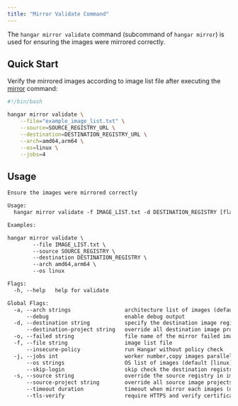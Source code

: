 ```yaml
---
title: "Mirror Validate Command"
---
```


The `hangar mirror validate` command (subcommand of `hangar mirror`) is used for ensuring the images were mirrored correctly.

## Quick Start

Verify the mirrored images according to image list file after executing the [mirror](mirror#quick-start) command:

```bash
#!/bin/bash

hangar mirror validate \
    --file="example_image_list.txt" \
    --source=SOURCE_REGISTRY_URL \
    --destination=DESTINATION_REGISTRY_URL \
    --arch=amd64,arm64 \
    --os=linux \
    --jobs=4
```

## Usage

```txt title="hangar mirror validate --help"
Ensure the images were mirrored correctly

Usage:
  hangar mirror validate -f IMAGE_LIST.txt -d DESTINATION_REGISTRY [flags]

Examples:

hangar mirror validate \
        --file IMAGE_LIST.txt \
        --source SOURCE_REGISTRY \
        --destination DESTINATION_REGISTRY \
        --arch amd64,arm64 \
        --os linux

Flags:
  -h, --help   help for validate

Global Flags:
  -a, --arch strings                 architecture list of images (default [amd64,arm64])
      --debug                        enable debug output
  -d, --destination string           specify the destination image registry
      --destination-project string   override all destination image projects
  -o, --failed string                file name of the mirror failed image list (default "mirror-failed.txt")
  -f, --file string                  image list file
      --insecure-policy              run Hangar without policy check
  -j, --jobs int                     worker number,copy images parallelly (1-20) (default 1)
      --os strings                   OS list of images (default [linux])
      --skip-login                   skip check the destination registry is logged in (used in shell script)
  -s, --source string                override the source registry in image list
      --source-project string        override all source image projects
      --timeout duration             timeout when mirror each images (default 10m0s)
      --tls-verify                   require HTTPS and verify certificates
```
